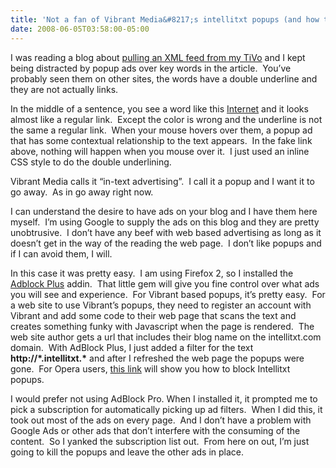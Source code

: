 ```yaml
---
title: 'Not a fan of Vibrant Media&#8217;s intellitxt popups (and how to get rid of them)'
date: 2008-06-05T03:58:00-05:00
---
```

I was reading a blog about [pulling an XML feed from my TiVo](http://www.tivoblog.com/archives/2006/03/02/getting-the-tivo-roll-on-windows-to-work/) and I kept being distracted by popup ads over key words in the article.  You&#8217;ve probably seen them on other sites, the words have a double underline and they are not actually links.  

In the middle of a sentence, you see a word like this <u><span>Internet</span></u> and it looks almost like a regular link.  Except the color is wrong and the underline is not the same a regular link.  When your mouse hovers over them, a popup ad that has some contextual relationship to the text appears.  In the fake link above, nothing will happen when you mouse over it.  I just used an inline CSS style to do the double underlining.

Vibrant Media calls it &#8220;in-text advertising&#8221;.  I call it a popup and I want it to go away.  As in go away right now.

I can understand the desire to have ads on your blog and I have them here myself.  I&#8217;m using Google to supply the ads on this blog and they are pretty unobtrusive.  I don&#8217;t have any beef with web based advertising as long as it doesn&#8217;t get in the way of the reading the web page.  I don&#8217;t like popups and if I can avoid them, I will.  

In this case it was pretty easy.  I am using Firefox 2, so I installed the [Adblock Plus](http://adblockplus.org/en/) addin.  That little gem will give you fine control over what ads you will see and experience.  For Vibrant based popups, it&#8217;s pretty easy.  For a web site to use Vibrant&#8217;s popups, they need to register an account with Vibrant and add some code to their web page that scans the text and creates something funky with Javascript when the page is rendered.  The web site author gets a url that includes their blog name on the intellitxt.com domain.  With AdBlock Plus, I just added a filter for the text **http://\*.intellitxt.\*** and after I refreshed the web page the popups were gone.  For Opera users, [this link](http://www.flexbeta.net/forums/index.php?s=&showtopic=10549&view=findpost&p=109644 "blocking vibrant pop-ups - Flexbeta") will show you how to block Intellitxt popups.

I would prefer not using AdBlock Pro. When I installed it, it prompted me to pick a subscription for automatically picking up ad filters.  When I did this, it took out most of the ads on every page.  And I don&#8217;t have a problem with Google Ads or other ads that don&#8217;t interfere with the consuming of the content.  So I yanked the subscription list out.  From here on out, I&#8217;m just going to kill the popups and leave the other ads in place.
